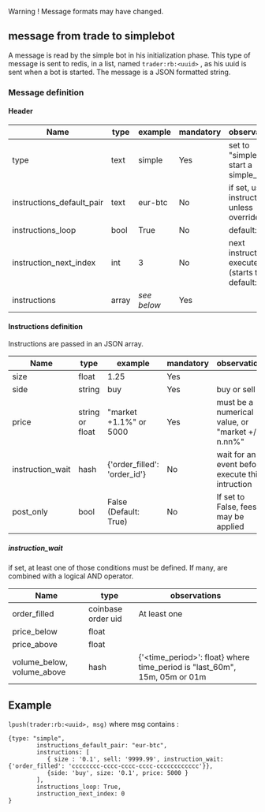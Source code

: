 Warning !
Message formats may have changed.

## message from trade to simplebot
A message is read by the simple bot in his initialization phase.
This type of message is sent to redis, in a list, named `trader:rb:<uuid>` , as his uuid is sent when a bot is started.
The message is a JSON formatted string.

### Message definition

#### Header
Name                        | type   | example     | mandatory | observations
----------------------------|--------|-------------|-----------|--------------
type                        | text   | simple      | Yes       | set to "simple" to start a simple\_bot
instructions\_default\_pair | text   | eur-btc     | No        | if set, used is instruction unless overriden
instructions\_loop          | bool   | True        | No        | default: False
instruction\_next\_index    | int    | 3           | No        | next instruction to execute (starts to 0, default: 0) 
instructions                | array  | _see below_ | Yes       |

#### Instructions definition
Instructions are passed in an JSON array.

Name                       | type            | example                      | mandatory | observations
---------------------------|-----------------|------------------------------|-----------|--------------
size                       | float           | 1.25                         | Yes       | 
side                       | string          | buy                          | Yes       | buy or sell
price                      | string or float | "market +1.1%" or 5000       | Yes       | must be a numerical value, or "market +/-n.nn%"
instruction\_wait          | hash            | {'order\_filled': 'order\_id'} | No        | wait for an event before execute this intruction
post\_only                 | bool            | False (Default: True)        | No        | If set to False, fees may be applied

##### instruction\_wait
if set, at least one of those conditions must be defined. If many, are combined with a logical AND operator.

Name                         | type               | observations
-----------------------------|--------------------|--------------
order\_filled                | coinbase order uid | At least one    
price\_below                 | float              | 
price\_above                 | float              |
volume\_below, volume\_above | hash               | {'<time\_period>': float} where time\_period is "last\_60m", 15m, 05m or 01m 

## Example
`lpush(trader:rb:<uuid>, msg)`
  where msg contains :
```
{type: "simple", 
        instructions_default_pair: "eur-btc", 
        instructions: [ 
           { size : '0.1', sell: '9999.99', instruction_wait: {'order_filled': 'cccccccc-cccc-cccc-cccc-cccccccccccc'}},
           {side: 'buy', size: '0.1', price: 5000 }
        ],
        instructions_loop: True,
        instruction_next_index: 0
}
```

